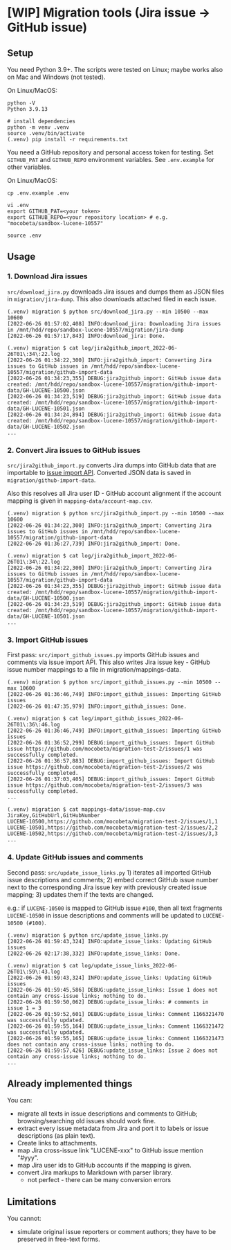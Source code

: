 # [WIP] Migration tools (Jira issue -> GitHub issue)

## Setup

You need Python 3.9+. The scripts were tested on Linux; maybe works also on Mac and Windows (not tested).

On Linux/MacOS:
```
python -V
Python 3.9.13

# install dependencies
python -m venv .venv
source .venv/bin/activate
(.venv) pip install -r requirements.txt
```

You need a GitHub repository and personal access token for testing. Set `GITHUB_PAT` and `GITHUB_REPO` environment variables. See `.env.example` for other variables.

On Linux/MacOS:
```
cp .env.example .env

vi .env
export GITHUB_PAT=<your token>
export GITHUB_REPO=<your repository location> # e.g. "mocobeta/sandbox-lucene-10557"

source .env
```

## Usage

### 1. Download Jira issues

`src/download_jira.py` downloads Jira issues and dumps them as JSON files in `migration/jira-dump`. This also downloads attached filed in each issue.

```
(.venv) migration $ python src/download_jira.py --min 10500 --max 10600
[2022-06-26 01:57:02,408] INFO:download_jira: Downloading Jira issues in /mnt/hdd/repo/sandbox-lucene-10557/migration/jira-dump
[2022-06-26 01:57:17,843] INFO:download_jira: Done.

(.venv) migration $ cat log/jira2github_import_2022-06-26T01\:34\:22.log 
[2022-06-26 01:34:22,300] INFO:jira2github_import: Converting Jira issues to GitHub issues in /mnt/hdd/repo/sandbox-lucene-10557/migration/github-import-data
[2022-06-26 01:34:23,355] DEBUG:jira2github_import: GitHub issue data created: /mnt/hdd/repo/sandbox-lucene-10557/migration/github-import-data/GH-LUCENE-10500.json
[2022-06-26 01:34:23,519] DEBUG:jira2github_import: GitHub issue data created: /mnt/hdd/repo/sandbox-lucene-10557/migration/github-import-data/GH-LUCENE-10501.json
[2022-06-26 01:34:24,894] DEBUG:jira2github_import: GitHub issue data created: /mnt/hdd/repo/sandbox-lucene-10557/migration/github-import-data/GH-LUCENE-10502.json
...
```

### 2. Convert Jira issues to GitHub issues

`src/jira2github_import.py` converts Jira dumps into GitHub data that are importable to [issue import API](https://gist.github.com/jonmagic/5282384165e0f86ef105). Converted JSON data is saved in `migration/github-import-data`.

Also this resolves all Jira user ID - GitHub account alignment if the account mapping is given in `mapping-data/account-map.csv`.

```
(.venv) migration $ python src/jira2github_import.py --min 10500 --max 10600
[2022-06-26 01:34:22,300] INFO:jira2github_import: Converting Jira issues to GitHub issues in /mnt/hdd/repo/sandbox-lucene-10557/migration/github-import-data
[2022-06-26 01:36:27,739] INFO:jira2github_import: Done.

(.venv) migration $ cat log/jira2github_import_2022-06-26T01\:34\:22.log
[2022-06-26 01:34:22,300] INFO:jira2github_import: Converting Jira issues to GitHub issues in /mnt/hdd/repo/sandbox-lucene-10557/migration/github-import-data
[2022-06-26 01:34:23,355] DEBUG:jira2github_import: GitHub issue data created: /mnt/hdd/repo/sandbox-lucene-10557/migration/github-import-data/GH-LUCENE-10500.json
[2022-06-26 01:34:23,519] DEBUG:jira2github_import: GitHub issue data created: /mnt/hdd/repo/sandbox-lucene-10557/migration/github-import-data/GH-LUCENE-10501.json
...
```

### 3. Import GitHub issues

First pass: `src/import_github_issues.py` imports GitHub issues and comments via issue import API. This also writes Jira issue key - GitHub issue number mappings to a file in migration/mappings-data.

```
(.venv) migration $ python src/import_github_issues.py --min 10500 --max 10600
[2022-06-26 01:36:46,749] INFO:import_github_issues: Importing GitHub issues
[2022-06-26 01:47:35,979] INFO:import_github_issues: Done.

(.venv) migration $ cat log/import_github_issues_2022-06-26T01\:36\:46.log
[2022-06-26 01:36:46,749] INFO:import_github_issues: Importing GitHub issues
[2022-06-26 01:36:52,299] DEBUG:import_github_issues: Import GitHub issue https://github.com/mocobeta/migration-test-2/issues/1 was successfully completed.
[2022-06-26 01:36:57,883] DEBUG:import_github_issues: Import GitHub issue https://github.com/mocobeta/migration-test-2/issues/2 was successfully completed.
[2022-06-26 01:37:03,405] DEBUG:import_github_issues: Import GitHub issue https://github.com/mocobeta/migration-test-2/issues/3 was successfully completed.
...

(.venv) migration $ cat mappings-data/issue-map.csv
JiraKey,GitHubUrl,GitHubNumber
LUCENE-10500,https://github.com/mocobeta/migration-test-2/issues/1,1
LUCENE-10501,https://github.com/mocobeta/migration-test-2/issues/2,2
LUCENE-10502,https://github.com/mocobeta/migration-test-2/issues/3,3
...
```

### 4. Update GitHub issues and comments

Second pass: `src/update_issue_links.py` 1) iterates all imported GitHub issue descriptions and comments; 2) embed correct GitHub issue number next to the corresponding Jira issue key with previously created issue mapping; 3) updates them if the texts are changed.

e.g.: if `LUCENE-10500` is mapped to GitHub issue `#100`, then all text fragments `LUCENE-10500`  in issue descriptions and comments will be updated to `LUCENE-10500 (#100)`.

```
(.venv) migration $ python src/update_issue_links.py
[2022-06-26 01:59:43,324] INFO:update_issue_links: Updating GitHub issues
[2022-06-26 02:17:38,332] INFO:update_issue_links: Done.

(.venv) migration $ cat log/update_issue_links_2022-06-26T01\:59\:43.log
[2022-06-26 01:59:43,324] INFO:update_issue_links: Updating GitHub issues
[2022-06-26 01:59:45,586] DEBUG:update_issue_links: Issue 1 does not contain any cross-issue links; nothing to do.
[2022-06-26 01:59:50,062] DEBUG:update_issue_links: # comments in issue 1 = 3
[2022-06-26 01:59:52,601] DEBUG:update_issue_links: Comment 1166321470 was successfully updated.
[2022-06-26 01:59:55,164] DEBUG:update_issue_links: Comment 1166321472 was successfully updated.
[2022-06-26 01:59:55,165] DEBUG:update_issue_links: Comment 1166321473 does not contain any cross-issue links; nothing to do.
[2022-06-26 01:59:57,426] DEBUG:update_issue_links: Issue 2 does not contain any cross-issue links; nothing to do.
...
```

## Already implemented things

You can:

* migrate all texts in issue descriptions and comments to GitHub; browsing/searching old issues should work fine.
* extract every issue metadata from Jira and port it to labels or issue descriptions (as plain text).
* Create links to attachments.
* map Jira cross-issue link "LUCENE-xxx" to GitHub issue mention "#yyy".
* map Jira user ids to GitHub accounts if the mapping is given.
* convert Jira markups to Markdown with parser library.
   * not perfect - there can be many conversion errors



## Limitations

You cannot:

* simulate original issue reporters or comment authors; they have to be preserved in free-text forms.
